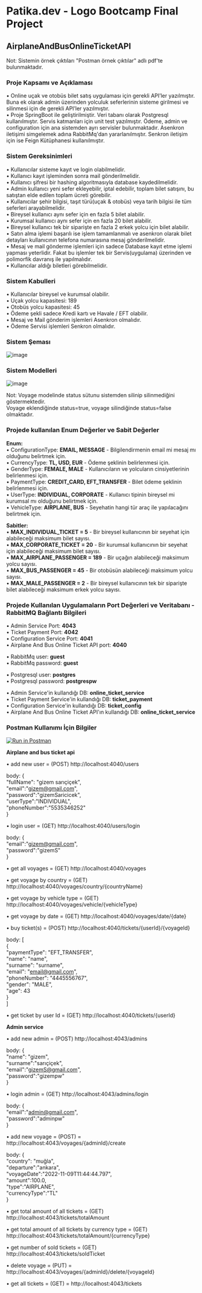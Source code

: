 
# Patika.dev - Logo Bootcamp Final Project
## AirplaneAndBusOnlineTicketAPI  
  
  Not: Sistemin örnek çıktıları "Postman örnek çıktılar" adlı pdf'te bulunmaktadır.  
  
### Proje Kapsamı ve Açıklaması
• Online uçak ve otobüs bilet satış uygulaması için gerekli API’ler yazılmıştır. 
Buna ek olarak admin üzerinden yolculuk seferlerinin sisteme girilmesi ve silinmesi için de gerekli 
API’ler yazılmıştır.  
• Proje SpringBoot ile geliştirilmiştir. Veri tabanı olarak Postgresql kullanılmıştır. Servis katmanları için unit test yazılmıştır.
Ödeme, admin ve configuration için ana sistemden ayrı servisler bulunmaktadır. Asenkron iletişimi simgelemek adına RabbitMq'dan yararlanılmıştır. Senkron iletişim için ise Feign Kütüphanesi kullanılmıştır.

### Sistem Gereksinimleri
• Kullanıcılar sisteme kayıt ve login olabilmelidir.  
• Kullanıcı kayıt işleminden sonra mail gönderilmelidir.  
• Kullanıcı şifresi bir hashing algoritmasıyla database kaydedilmelidir.  
• Admin kullanıcı yeni sefer ekleyebilir, iptal edebilir, toplam bilet satışını, bu satıştan elde edilen toplam ücreti görebilir.  
• Kullanıcılar şehir bilgisi, taşıt türü(uçak & otobüs) veya tarih bilgisi ile tüm seferleri arayabilmelidir.  
• Bireysel kullanıcı aynı sefer için en fazla 5 bilet alabilir.  
• Kurumsal kullanıcı aynı sefer için en fazla 20 bilet alabilir.  
• Bireysel kullanıcı tek bir siparişte en fazla 2 erkek yolcu için bilet alabilir.  
• Satın alma işlemi başarılı ise işlem tamamlanmalı ve asenkron olarak bilet detayları kullanıcının telefona numarasına mesaj gönderilmelidir.  
• Mesaj ve mail gönderme işlemleri için sadece Database kayıt etme işlemi yapması yeterlidir. Fakat bu işlemler tek bir Servis(uygulama)
üzerinden ve polimorfik davranış ile yapılmalıdır.  
• Kullancılar aldığı biletleri görebilmelidir.
  
### Sistem Kabulleri
• Kullanıcılar bireysel ve kurumsal olabilir.  
• Uçak yolcu kapasitesi: 189  
• Otobüs yolcu kapasitesi: 45  
• Ödeme şekli sadece Kredi kartı ve Havale / EFT olabilir.  
• Mesaj ve Mail gönderim işlemleri Asenkron olmalıdır.  
• Ödeme Servisi işlemleri Senkron olmalıdır.  
  
### Sistem Şeması

![image](https://user-images.githubusercontent.com/97917750/182848997-847e306a-d68d-4a15-a13f-1198d0a34d9b.png)

### Sistem Modelleri
  
![image](https://user-images.githubusercontent.com/97917750/183285384-40afefca-0e52-4b36-97b4-2f3e2e086f10.png)
  
Not: Voyage modelinde status sütunu sistemden silinip silinmediğini göstermektedir.  
Voyage eklendiğinde status=true, voyage silindiğinde status=false olmaktadır.  

### Projede kullanılan Enum Değerler ve Sabit Değerler

**Enum:**  
• ConfigurationType: **EMAIL, MESSAGE** - Bilgilendirmenin email mi mesaj mı olduğunu belirtmek için.  
• CurrencyType: **TL, USD, EUR** - Ödeme şeklinin belirlenmesi için.  
• GenderType: **FEMALE, MALE** - Kullanıcıların ve yolcuların cinsiyetlerinin belirlenmesi için.  
• PaymentType: **CREDIT_CARD, EFT_TRANSFER** - Bilet ödeme şeklinin belirlenmesi için.  
• UserType: **INDIVIDUAL, CORPORATE** - Kullanıcı tipinin bireysel mi kurumsal mı olduğunu belirtmek için.  
• VehicleType: **AIRPLANE, BUS** - Seyehatin hangi tür araç ile yapılacağını belirtmek için.  
  
**Sabitler:**  
• **MAX_INDIVIDUAL_TICKET = 5** - Bir bireysel kullanıcının bir seyehat için alabileceği maksimum bilet sayısı.  
• **MAX_CORPORATE_TICKET = 20** - Bir kurumsal kullanıcının bir seyehat için alabileceği maksimum bilet sayısı.  
• **MAX_AIRPLANE_PASSENGER = 189** - Bir uçağın alabileceği maksimum yolcu sayısı.  
• **MAX_BUS_PASSENGER = 45** - Bir otobüsün alabileceği maksimum yolcu sayısı.  
• **MAX_MALE_PASSENGER = 2** - Bir bireysel kullanıcının tek bir siparişte bilet alabileceği maksimum erkek yolcu sayısı.  
  
    
### Projede Kullanılan Uygulamaların Port Değerleri ve Veritabanı - RabbitMQ Bağlantı Bilgileri

• Admin Service Port: **4043**  
• Ticket Payment Port: **4042**  
• Configuration Service Port: **4041**  
• Airplane And Bus Online Ticket API port: **4040**  
  
  • RabbitMq user: **guest**  
  • RabbitMq password: **guest**  
  
  • Postgresql user: **postgres**  
  • Postgresql password: **postgrespw**  
    
  • Admin Service'in kullandığı DB: **online_ticket_service**  
  • Ticket Payment Service'in kullandığı DB: **ticket_payment**  
  • Configuration Service'in kullandığı DB: **ticket_config**  
  • Airplane And Bus Online Ticket API'ın kullandığı DB: **online_ticket_service**  

### Postman Kullanımı İçin Bilgiler

[![Run in Postman](https://run.pstmn.io/button.svg)](https://app.getpostman.com/run-collection/16339239-e8b6a515-fd98-48d3-9400-98856844e8d8?action=collection%2Ffork&collection-url=entityId%3D16339239-e8b6a515-fd98-48d3-9400-98856844e8d8%26entityType%3Dcollection%26workspaceId%3D26d636c6-2fb3-4672-9cfc-e07036d55d1f)  
  
  **Airplane and bus ticket api**  
    
  • add new user = (POST) http://localhost:4040/users  
    
  body: {  
    "fullName": "gizem sarıçiçek",  
    "email":"gizem@gmail.com",  
    "password":"gizemSaricicek",  
    "userType":"INDIVIDUAL",  
    "phoneNumber":"5535346252"  
  }  
    
  • login user = (GET) http://localhost:4040/users/login  
    
  body: {  
    "email":"gizem@gmail.com",  
    "password":"gizemS"  
  }  
    
  • get all voyages = (GET) http://localhost:4040/voyages  
    
  • get voyage by country = (GET) http://localhost:4040/voyages/country/{countryName}  
    
  • get voyage by vehicle type = (GET) http://localhost:4040/voyages/vehicle/{vehicleType}  
    
  • get voyage by date = (GET) http://localhost:4040/voyages/date/{date}  
    
  • buy ticket(s) = (POST) http://localhost:4040/tickets/{userId}/{voyageId}  
    
  body: [  
    {  
        "paymentType": "EFT_TRANSFER",  
        "name": "name",  
        "surname": "surname",  
        "email": "email@gmail.com",  
        "phoneNumber": "4445556767",  
        "gender": "MALE",  
        "age": 43  
    }  
  ]  
    
  • get ticket by user Id = (GET) http://localhost:4040/tickets/{userId}  

  **Admin service**  
    
  • add new admin = (POST) http://localhost:4043/admins  
    
  body: {  
    "name": "gizem",  
    "surname":"sarıçiçek",  
    "email":"gizemS@gmail.com",  
    "password":"gizempw"  
  }  
    
  • login admin = (GET) http://localhost:4043/admins/login  
    
  body: {  
    "email":"admin@gmail.com",  
    "password":"adminpw"  
  }  
  
  • add new voyage = (POST) =  http://localhost:4043/voyages/{adminId}/create  
    
  body: {  
    "country": "muğla",  
    "departure":"ankara",  
    "voyageDate":"2022-11-09T11:44:44.797",  
    "amount":100.0,  
    "type":"AIRPLANE",  
    "currencyType":"TL"  
   }
     
  • get total amount of all tickets = (GET) http://localhost:4043/tickets/totalAmount  
    
  • get total amount of all tickets by currency type = (GET) http://localhost:4043/tickets/totalAmount/{currencyType}  
    
  • get number of sold tickets = (GET) http://localhost:4043/tickets/soldTicket  
    
  • delete voyage = (PUT) = http://localhost:4043/voyages/{adminId}/delete/{voyageId}  
    
  • get all tickets = (GET) = http://localhost:4043/tickets  
